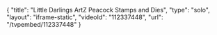 {
    "title": "Little Darlings ArtZ Peacock Stamps and Dies",
    "type": "solo",
    "layout": "iframe-static",
    "videoId": "112337448",
    "url": "\/tvpembed\/112337448"
}